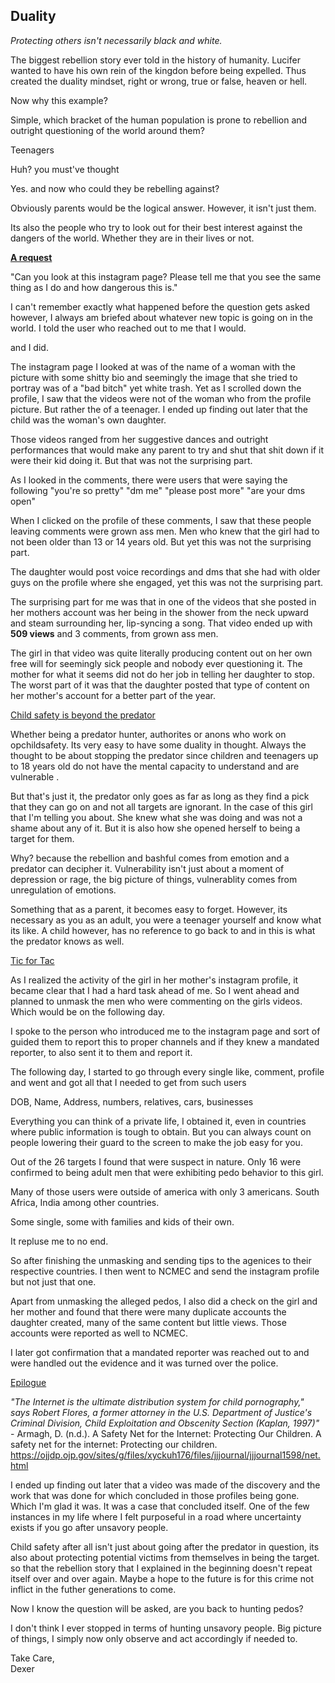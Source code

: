 ## Duality

_Protecting others isn't necessarily black and white._

The biggest rebellion story ever told in the history of humanity. Lucifer wanted to have his own rein of the kingdon before being expelled. Thus created the duality mindset, right or wrong, true or false, heaven or hell.

Now why this example?

Simple, which bracket of the human population is prone to rebellion and outright questioning of the world around them?

Teenagers

Huh? you must've thought

Yes. and now who could they be rebelling against?

Obviously parents would be the logical answer. However, it isn't just them. 

Its also the people who try to look out for their best interest against the dangers of the world. Whether they are in their lives or not.

<ins>**A request**</ins>

"Can you look at this instagram page? Please tell me that you see the same thing as I do and how dangerous this is."

I can't remember exactly what happened before the question gets asked however, I always am briefed about whatever new topic is going on in the world. I told the user who reached out to me that I would. 

and I did. 

The instagram page I looked at was of the name of a woman with the picture with some shitty bio and seemingly the image that she tried to portray was of a "bad bitch" yet white trash. Yet as I scrolled down the profile, I saw that the videos were not of the woman who from the profile picture. But rather the of a teenager. I ended up finding out later that the child was the woman's own daughter.

Those videos ranged from her suggestive dances and outright performances that would make any parent to try and shut that shit down if it were their kid doing it. But that was not the surprising part. 

As I looked in the comments, there were users that were saying the following
"you're so pretty"
"dm me"
"please post more"
"are your dms open"

When I clicked on the profile of these comments, I saw that these people leaving comments were grown ass men. Men who knew that the girl had to not been older than 13 or 14 years old. But yet this was not the surprising part.

The daughter would post voice recordings and dms that she had with older guys on the profile where she engaged, yet this was not the surprising part. 

The surprising part for me was that in one of the videos that she posted in her mothers account was her being in the shower from the neck upward and steam surrounding her, lip-syncing a song. That video ended up with **509 views** and 3 comments, from grown ass men. 

The girl in that video was quite literally producing content out on her own free will for seemingly sick people and nobody ever questioning it. The mother for what it seems did not do her job in telling her daughter to stop. The worst part of it was that the daughter posted that type of content on her mother's account for a better part of the year.

<ins> Child safety is beyond the predator </ins> 

Whether being a predator hunter, authorites or anons who work on opchildsafety. Its very easy to have some duality in thought. Always the thought to be about stopping the predator since children and teenagers up to 18 years old do not have the mental capacity to understand and are vulnerable .

But that's just it, the predator only goes as far as long as they find a pick that they can go on and not all targets are ignorant. In the case of this girl that I'm telling you about. She knew what she was doing and was not a shame about any of it. But it is also how she opened herself to being a target for them. 

Why? because the rebellion and bashful comes from emotion and a predator can decipher it. Vulnerability isn't just about a moment of depression or rage, the big picture of things, vulnerablity comes from unregulation of emotions.

Something that as a parent, it becomes easy to forget. However, its necessary as you as an adult, you were a teenager yourself and know what its like. A child however, has no reference to go back to and in this is what the predator knows as well. 

<ins> Tic for Tac </ins>

As I realized the activity of the girl in her mother's instagram profile, it became clear that I had a hard task ahead of me. So I went ahead and planned to unmask the men who were commenting on the girls videos. Which would be on the following day.

I spoke to the person who introduced me to the instagram page and sort of guided them to report this to proper channels and if they knew a mandated reporter, to also sent it to them and report it. 

The following day, I started to go through every single like, comment, profile and went and got all that I needed to get from such users

DOB, Name, Address, numbers, relatives, cars, businesses 

Everything you can think of a private life, I obtained it, even in countries where public information is tough to obtain. But you can always count on people lowering their guard to the screen to make the job easy for you. 

Out of the 26 targets I found that were suspect in nature. Only 16 were confirmed to being adult men that were exhibiting pedo behavior to this girl. 

Many of those users were outside of america with only 3 americans. South Africa, India among other countries. 

Some single, some with families and kids of their own.

It repluse me to no end. 

So after finishing the unmasking and sending tips to the agenices to their respective countries. I then went to NCMEC and send the instagram profile but not just that one. 

Apart from unmasking the alleged pedos, I also did a check on the girl and her mother and found that there were many duplicate accounts the daughter created, many of the same content but little views. Those accounts were reported as well to NCMEC. 

I later got confirmation that a mandated reporter was reached out to and were handled out the evidence and it was turned over the police. 

<ins> Epilogue </ins>

_"The Internet is the ultimate distribution system for child pornography," says Robert Flores, a former attorney in the U.S. Department of Justice's Criminal Division, Child Exploitation and Obscenity Section (Kaplan, 1997)"_ - Armagh, D. (n.d.). A Safety Net for the Internet: Protecting Our Children. A safety net for the internet: Protecting our children. https://ojjdp.ojp.gov/sites/g/files/xyckuh176/files/jjjournal/jjjournal1598/net.html 

I ended up finding out later that a video was made of the discovery and the work that was done for which concluded in those profiles being gone. Which I'm glad it was. It was a case that concluded itself. One of the few instances in my life where I felt purposeful in a road where uncertainty exists if you go after unsavory people. 

Child safety after all isn't just about going after the predator in question, its also about protecting potential victims from themselves in being the target. so that the rebellion story that I explained in the beginning doesn't repeat itself over and over again. Maybe a hope to the future is for this crime not inflict in the futher generations to come.

Now I know the question will be asked, are you back to hunting pedos? 

I don't think I ever stopped in terms of hunting unsavory people. Big picture of things, I simply now only observe and act accordingly if needed to.

Take Care,<br>
Dexer
















